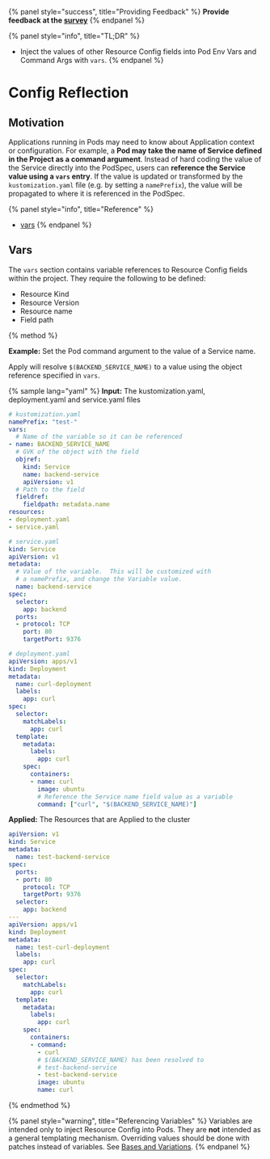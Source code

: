 {% panel style="success", title="Providing Feedback" %}
**Provide feedback at the [survey](https://www.surveymonkey.com/r/C855WZW)**
{% endpanel %}

{% panel style="info", title="TL;DR" %}
- Inject the values of other Resource Config fields into Pod Env Vars and Command Args with `vars`.
{% endpanel %}

# Config Reflection

## Motivation

Applications running in Pods may need to know about Application context or configuration.
For example, a **Pod may take the name of Service defined in the Project as a command argument**.
Instead of hard coding the value of the Service directly into the PodSpec, users can **reference
the Service value using a `vars` entry**.  If the value is updated or transformed by the
`kustomization.yaml` file (e.g. by setting a `namePrefix`), the value will be propagated
to where it is referenced in the PodSpec.

{% panel style="info", title="Reference" %}
 - [vars](../reference/kustomize.md#var)
 {% endpanel %}

## Vars

The `vars` section contains variable references to Resource Config fields within the project.  They require
the following to be defined:

- Resource Kind
- Resource Version
- Resource name
- Field path

{% method %}

**Example:** Set the Pod command argument to the value of a Service name.

Apply will resolve `$(BACKEND_SERVICE_NAME)` to a value using the object reference
specified in `vars`.

{% sample lang="yaml" %}
**Input:** The kustomization.yaml, deployment.yaml and service.yaml files

```yaml
# kustomization.yaml
namePrefix: "test-"
vars:
  # Name of the variable so it can be referenced
- name: BACKEND_SERVICE_NAME
  # GVK of the object with the field
  objref:
    kind: Service
    name: backend-service
    apiVersion: v1
  # Path to the field
  fieldref:
    fieldpath: metadata.name
resources:
- deployment.yaml
- service.yaml
```

```yaml
# service.yaml
kind: Service
apiVersion: v1
metadata:
  # Value of the variable.  This will be customized with
  # a namePrefix, and change the Variable value.
  name: backend-service
spec:
  selector:
    app: backend
  ports:
  - protocol: TCP
    port: 80
    targetPort: 9376
```

```yaml
# deployment.yaml
apiVersion: apps/v1
kind: Deployment
metadata:
  name: curl-deployment
  labels:
    app: curl
spec:
  selector:
    matchLabels:
      app: curl
  template:
    metadata:
      labels:
        app: curl
    spec:
      containers:
      - name: curl
        image: ubuntu
        # Reference the Service name field value as a variable
        command: ["curl", "$(BACKEND_SERVICE_NAME)"]
```

**Applied:** The Resources that are Applied to the cluster

```yaml
apiVersion: v1
kind: Service
metadata:
  name: test-backend-service
spec:
  ports:
  - port: 80
    protocol: TCP
    targetPort: 9376
  selector:
    app: backend
---
apiVersion: apps/v1
kind: Deployment
metadata:
  name: test-curl-deployment
  labels:
    app: curl
spec:
  selector:
    matchLabels:
      app: curl
  template:
    metadata:
      labels:
        app: curl
    spec:
      containers:
      - command:
        - curl
        # $(BACKEND_SERVICE_NAME) has been resolved to
        # test-backend-service
        - test-backend-service
        image: ubuntu
        name: curl
```
{% endmethod %}

{% panel style="warning", title="Referencing Variables" %}
Variables are intended only to inject Resource Config into Pods.  They are
**not** intended as a general templating mechanism.  Overriding values should be done with
patches instead of variables.  See [Bases and Variations](bases_and_variants.md).
{% endpanel %}
